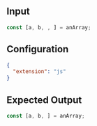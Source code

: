 
## Input
```javascript input
const [a, b, , ] = anArray;
```

## Configuration
```json configuration
{
  "extension": "js"
}
```

## Expected Output
```javascript expected output
const [a, b, ] = anArray;
```
